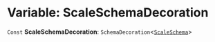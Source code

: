 # Variable: ScaleSchemaDecoration

`Const` **ScaleSchemaDecoration**: `SchemaDecoration`<[`ScaleSchema`](/en/auto-docs/playground-react/interfaces/ScaleSchema.md)>
